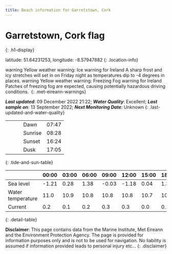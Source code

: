 ```yaml
---
title: Beach information for Garretstown, Cork
---
```

# Garretstown, Cork <span class="material-icons blue-flag" alt="This a Blue Flag beach">flag</span>
{: .h1-display}

latitude: 51.64231253, longitude: -8.57947882
{: .location-info}

<span class="material-icons yellow-warning">warning</span>&nbsp;Yellow weather warning: Ice warning for Ireland A sharp frost and icy stretches will set in on Friday night as temperatures dip to -4 degrees in places.&nbsp;<span class="material-icons yellow-warning">warning</span>&nbsp;Yellow weather warning: Freezing Fog warning for Ireland Patches of freezing fog are expected, causing potentially hazardous driving conditions.&nbsp;
{: .met-eireann-warnings}

___Last updated___: 09 December 2022 21:22; ___Water Quality___: Excellent;
___Last sample on___: 13 September 2022; ___Next Monitoring Date___: Unknown
{: .last-updated-and-water-quality}

|   |   |   |   |   |
|---|---|---|---|---|
|   |   |   | Dawn  | 07:47 |
|   |   |   | Sunrise  | 08:28 |
|   |   |   | Sunset  | 16:24 |
|   |   |   | Dusk  | 17:05 |
{: .tide-and-sun-table}

<div></div>

| | 00:00 | 03:00 | 06:00 | 09:00 | 12:00 | 15:00 | 18:00 | 21:00 |
|---|---|---|---|---|---|---|---|---|
| Sea level | -1.21 | 0.28 | 1.38 | -0.03| -1.18 | 0.04 | 1.31 | 0.1 |
| Water temperature | 11.0 | 10.9 | 10.8 | 10.8 | 10.8 | 10.7 | 10.3 | 10.1 |
| Current | 0.2 | 0.1 | 0.2 | 0.3 | 0.3| 0.0 | 0.1 | 0.1 |
{: .detail-table}

__Disclaimer__: This page contains data from the Marine Institute,
Met Eireann and the Environment Protection Agency. The page is provided for
information purposes only and is not to be used for navigation. No liability
is assumed if information provided leads to personal injury etc...
{: .disclaimer}